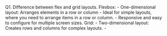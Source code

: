 Q1. Difference between flex and grid layouts.
Flexbox: 
	- One-dimensional layout: Arranges elements in a row or column
	- Ideal for simple layouts, where you need to arrange items in a row or column.
	- Responsive and easy to configure for multiple screen sizes.
Grid:
	- Two-dimensional layout: Creates rows and columns for complex layouts.
	- 